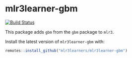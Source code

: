 # mlr3learner-gbm
[![Build Status](https://travis-ci.org/mlr3learners/mlr3learner-gbm.svg?branch=master)](https://travis-ci.org//mlr3learners/mlr3learner-gbm)

This package adds `gbm` from the `gbm` package to `mlr3`.

Install the latest version of `mlr3learner-gbm` with:

```r
remotes::install_github("mlr3learners/mlr3learner-gbm")
```
